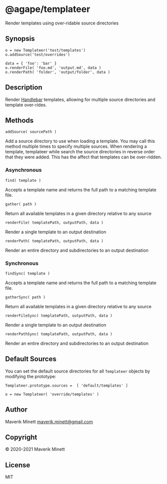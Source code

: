 # @agape/templateer

Render templates using over-ridable source directories

## Synopsis

```
o = new Templateer('test/templates')
o.addSource('test/overrides')

data = { 'foo': 'bar' }
o.renderFile( 'foo.md', 'output.md', data )
o.renderPath( 'folder', 'output/folder', data )
```


## Description

Render <a href="https://handlebarsjs.com/" target="_blank">Handlebar</a> templates, 
allowing for multiple source directories and template over-rides.


## Methods

`addSource( sourcePath )`

Add a source directory to use when loading a template. You may call this method multiple
times to specify multiple sources. When rendering a template, templateer while search the
source directories in reverse order that they were added. This has the affect that templates
can be over-ridden.

### Asynchronous


`find( template )`

Accepts a template name and returns the full path to a matching template file. 

`gather( path )`

Return all available templates in a given directory relative to any source

`renderFile( templatePath, outputPath, data )`

Render a single template to an output destination

`renderPath( templatePath, outputPath, data )`

Render an entire directory and subdirectories to an output destination


### Synchronous


`findSync( template )`

Accepts a template name and returns the full path to a matching template file. 


`gatherSync( path )`

Return all available templates in a given directory relative to any source


`renderFileSync( templatePath, outputPath, data )`

Render a single template to an output destination

`renderPathSync( templatePath, outputPath, data )`

Render an entire directory and subdirectories to an output destination


## Default Sources

You can set the default source directories for all `Templateer` objects by modifying the prototype:

```
Templateer.prototype.sources =  [ 'default/templates' ]

o = new Templateer( 'override/templates' )
```


## Author

Maverik Minett  maverik.minett@gmail.com


## Copyright

© 2020-2021 Maverik Minett


## License

MIT
